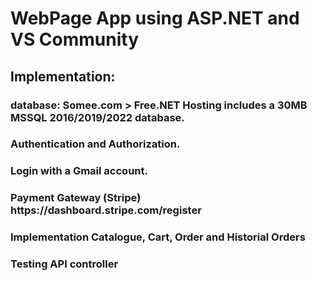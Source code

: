 <h1>WebPage App using ASP.NET and VS Community</h1>
<h2>Implementation:</h2>
<h3> 
database: Somee.com > Free.NET Hosting includes a 30MB MSSQL 2016/2019/2022 database.
 </h3>
 <h3>
Authentication and Authorization.
 </h3>
 <h3>
Login with a Gmail account.
 </h3>
 <h3>
Payment Gateway (Stripe)  https://dashboard.stripe.com/register
 </h3>
 <h3>
Implementation Catalogue, Cart, Order and Historial Orders
</h3>
<h3>Testing API controller</h3>
